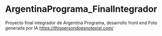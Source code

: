 # ArgentinaPrograma_FinalIntegrador

Proyecto final integrador de Argentina Programa, desarrollo front end
Foto generada por IA https://thispersondoesnotexist.com/
